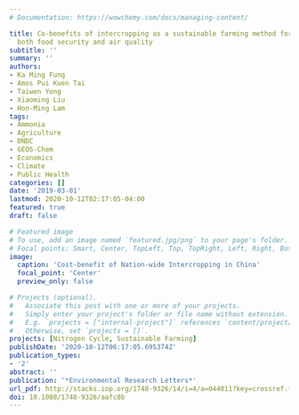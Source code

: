 ```yaml
---
# Documentation: https://wowchemy.com/docs/managing-content/

title: Co-benefits of intercropping as a sustainable farming method for safeguarding
  both food security and air quality
subtitle: ''
summary: ''
authors:
- Ka Ming Fung
- Amos Pui Kuen Tai
- Taiwen Yong
- Xiaoming Liu
- Hon-Ming Lam
tags:
- Ammonia
- Agriculture
- DNDC
- GEOS-Chem
- Economics
- Climate
- Public Health
categories: []
date: '2019-03-01'
lastmod: 2020-10-12T02:17:05-04:00
featured: true
draft: false

# Featured image
# To use, add an image named `featured.jpg/png` to your page's folder.
# Focal points: Smart, Center, TopLeft, Top, TopRight, Left, Right, BottomLeft, Bottom, BottomRight.
image:
  caption: 'Cost-benefit of Nation-wide Intercropping in China'
  focal_point: 'Center'
  preview_only: false

# Projects (optional).
#   Associate this post with one or more of your projects.
#   Simply enter your project's folder or file name without extension.
#   E.g. `projects = ["internal-project"]` references `content/project/deep-learning/index.md`.
#   Otherwise, set `projects = []`.
projects: [Nitrogen Cycle, Sustainable Farming]
publishDate: '2020-10-12T06:17:05.695374Z'
publication_types:
- '2'
abstract: ''
publication: '*Environmental Research Letters*'
url_pdf: http://stacks.iop.org/1748-9326/14/i=4/a=044011?key=crossref.f8367dcd224ffcd65aa0d4f6a856f181
doi: 10.1088/1748-9326/aafc8b
---
```


